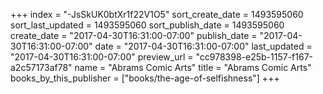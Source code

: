+++
index = "-JsSkUK0btXr1f22V1O5"
sort_create_date = 1493595060
sort_last_updated = 1493595060
sort_publish_date = 1493595060
create_date = "2017-04-30T16:31:00-07:00"
publish_date = "2017-04-30T16:31:00-07:00"
date = "2017-04-30T16:31:00-07:00"
last_updated = "2017-04-30T16:31:00-07:00"
preview_url = "cc978398-e25b-1157-f167-a2c57173af78"
name = "Abrams Comic Arts"
title = "Abrams Comic Arts"
books_by_this_publisher = ["books/the-age-of-selfishness"]
+++
